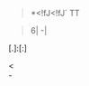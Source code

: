 <!-- Don't interpret as inline HTML -->

> *<\!fJ<\!fJ`
> TT


<!-- Don't interpret as a table without a leading `|` -->

> 6|
> \-|


<!-- Don't interpret this as a link reference definition  -->

[.]\:[:]

<!-- space hard break followed by paragraph with single `-` -->
<  
\-
